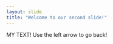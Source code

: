 ```yaml
---
layout: slide
title: "Welcome to our second slide!"
---
```

MY TEXT!
Use the left arrow to go back!
